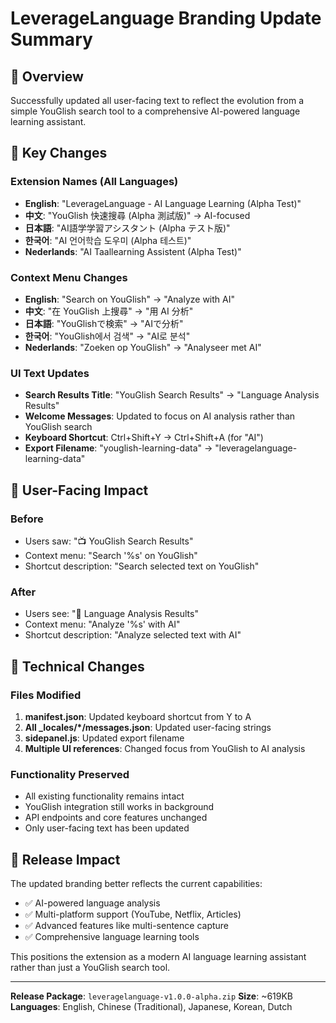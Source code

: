 # LeverageLanguage Branding Update Summary

## 🎯 Overview
Successfully updated all user-facing text to reflect the evolution from a simple YouGlish search tool to a comprehensive AI-powered language learning assistant.

## 📝 Key Changes

### Extension Names (All Languages)
- **English**: "LeverageLanguage - AI Language Learning (Alpha Test)"
- **中文**: "YouGlish 快速搜尋 (Alpha 測試版)" → AI-focused
- **日本語**: "AI語学学習アシスタント (Alpha テスト版)"
- **한국어**: "AI 언어학습 도우미 (Alpha 테스트)"
- **Nederlands**: "AI Taallearning Assistent (Alpha Test)"

### Context Menu Changes
- **English**: "Search on YouGlish" → "Analyze with AI"
- **中文**: "在 YouGlish 上搜尋" → "用 AI 分析"
- **日本語**: "YouGlishで検索" → "AIで分析"
- **한국어**: "YouGlish에서 검색" → "AI로 분석"
- **Nederlands**: "Zoeken op YouGlish" → "Analyseer met AI"

### UI Text Updates
- **Search Results Title**: "YouGlish Search Results" → "Language Analysis Results"
- **Welcome Messages**: Updated to focus on AI analysis rather than YouGlish search
- **Keyboard Shortcut**: Ctrl+Shift+Y → Ctrl+Shift+A (for "AI")
- **Export Filename**: "youglish-learning-data" → "leveragelanguage-learning-data"

## 💬 User-Facing Impact

### Before
- Users saw: "📺 YouGlish Search Results"
- Context menu: "Search '%s' on YouGlish"
- Shortcut description: "Search selected text on YouGlish"

### After
- Users see: "🎯 Language Analysis Results"
- Context menu: "Analyze '%s' with AI"
- Shortcut description: "Analyze selected text with AI"

## 🔧 Technical Changes

### Files Modified
1. **manifest.json**: Updated keyboard shortcut from Y to A
2. **All _locales/*/messages.json**: Updated user-facing strings
3. **sidepanel.js**: Updated export filename
4. **Multiple UI references**: Changed focus from YouGlish to AI analysis

### Functionality Preserved
- All existing functionality remains intact
- YouGlish integration still works in background
- API endpoints and core features unchanged
- Only user-facing text has been updated

## 🚀 Release Impact

The updated branding better reflects the current capabilities:
- ✅ AI-powered language analysis
- ✅ Multi-platform support (YouTube, Netflix, Articles)
- ✅ Advanced features like multi-sentence capture
- ✅ Comprehensive language learning tools

This positions the extension as a modern AI language learning assistant rather than just a YouGlish search tool.

---

**Release Package**: `leveragelanguage-v1.0.0-alpha.zip` 
**Size**: ~619KB
**Languages**: English, Chinese (Traditional), Japanese, Korean, Dutch